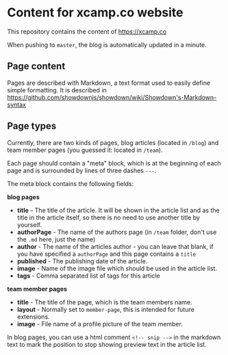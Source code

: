 # Content for xcamp.co website

This repository contains the content of https://xcamp.co

When pushing to `master`, the blog is automatically updated in a minute.

## Page content

Pages are described with Markdown, a text format used to easily define simple formatting.
It is described in https://github.com/showdownjs/showdown/wiki/Showdown's-Markdown-syntax

## Page types

Currently, there are two kinds of pages, blog articles (located in `/blog`) and team member pages (you guessed it:
 located in `/team`).

Each page should contain a "meta" block, which is at the beginning of each page and is surrounded by lines of three
dashes `---`.

The meta block contains the following fields:

**blog pages**
- **title** - The title of the article. It will be shown in the article list and as the title in the article itself, so
  there is no need to use another title by yourself.
- **authorPage** - The name of the authors page (in `/team` folder, don't use the `.md` here, just the name)
- **author** - The name of the articles author - you can leave that blank, if you have specified a `authorPage` and this
  page contains a `title` 
- **published** - The publishing date of the article.
- **image** - Name of the image file which should be used in the article list.
- **tags** - Comma separated list of tags for this article

**team member pages**
- **title** - The title of the page, which is the team members name.
- **layout** - Normally set to `member-page`, this is intended for future extensions.
- **image** - File name of a profile picture of the team member.


In blog pages, you can use a html comment `<!-- snip -->` in the markdown text to mark the position to stop showing
preview text in the article list.
